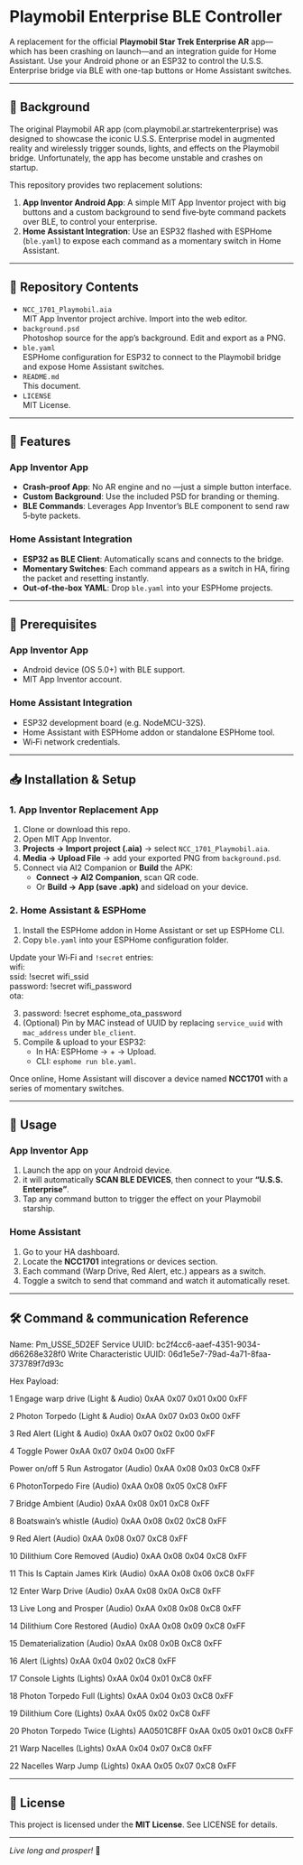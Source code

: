 # **Playmobil Enterprise BLE Controller**

A replacement for the official **Playmobil Star Trek Enterprise AR** app—which has been crashing on launch—and an integration guide for Home Assistant. Use your Android phone or an ESP32 to control the U.S.S. Enterprise bridge via BLE with one-tap buttons or Home Assistant switches.

---

## **📖 Background**

The original Playmobil AR app (com.playmobil.ar.startrekenterprise) was designed to showcase the iconic U.S.S. Enterprise model in augmented reality and wirelessly trigger sounds, lights, and effects on the Playmobil bridge. Unfortunately, the app has become unstable and crashes on startup.

This repository provides two replacement solutions:

1. **App Inventor Android App**: A simple MIT App Inventor project with big buttons and a custom background to send five‑byte command packets over BLE, to control your enterprise.  
2. **Home Assistant Integration**: Use an ESP32 flashed with ESPHome (`ble.yaml`) to expose each command as a momentary switch in Home Assistant.

---

## **📁 Repository Contents**

* `NCC_1701_Playmobil.aia`  
  MIT App Inventor project archive. Import into the web editor.  
* `background.psd`  
  Photoshop source for the app’s background. Edit and export as a PNG.  
* `ble.yaml`  
  ESPHome configuration for ESP32 to connect to the Playmobil bridge and expose Home Assistant switches.  
* `README.md`  
  This document.  
* `LICENSE`  
  MIT License.

---

## **🚀 Features**

### **App Inventor App**

* **Crash‑proof App**: No AR engine and no —just a simple button interface.  
* **Custom Background**: Use the included PSD for branding or theming.  
* **BLE Commands**: Leverages App Inventor’s BLE component to send raw 5‑byte packets.


### **Home Assistant Integration**

* **ESP32 as BLE Client**: Automatically scans and connects to the bridge.  
* **Momentary Switches**: Each command appears as a switch in HA, firing the packet and resetting instantly.  
* **Out‑of‑the‑box YAML**: Drop `ble.yaml` into your ESPHome projects.

---

## **🔧 Prerequisites**

### **App Inventor App**

* Android device (OS 5.0+) with BLE support.  
* MIT App Inventor account.

### **Home Assistant Integration**

* ESP32 development board (e.g. NodeMCU-32S).  
* Home Assistant with ESPHome addon or standalone ESPHome tool.  
* Wi‑Fi network credentials.

---

## **📥 Installation & Setup**

### **1\. App Inventor Replacement App**

1. Clone or download this repo.  
2. Open MIT App Inventor.  
3. **Projects → Import project (.aia)** → select `NCC_1701_Playmobil.aia`.  
4. **Media → Upload File** → add your exported PNG from `background.psd`.  
5. Connect via AI2 Companion or **Build** the APK:  
   * **Connect → AI2 Companion**, scan QR code.  
   * Or **Build → App (save .apk)** and sideload on your device.

### **2\. Home Assistant & ESPHome**

1. Install the ESPHome addon in Home Assistant or set up ESPHome CLI.  
2. Copy `ble.yaml` into your ESPHome configuration folder.

Update your Wi‑Fi and `!secret` entries:  
wifi:  
  ssid: \!secret wifi\_ssid  
  password: \!secret wifi\_password  
ota:

3.   password: \!secret esphome\_ota\_password  
4. (Optional) Pin by MAC instead of UUID by replacing `service_uuid` with `mac_address` under `ble_client`.  
5. Compile & upload to your ESP32:  
   * In HA: ESPHome → \+ → Upload.  
   * CLI: `esphome run ble.yaml`.

Once online, Home Assistant will discover a device named **NCC1701** with a series of momentary switches.

---

## **📱 Usage**

### **App Inventor App**

1. Launch the app on your Android device.  
2. it will automatically **SCAN BLE DEVICES**, then connect to your **“U.S.S. Enterprise”**.  
3. Tap any command button to trigger the effect on your Playmobil starship.

### **Home Assistant**

1. Go to your HA dashboard.  
2. Locate the **NCC1701** integrations or devices section.  
3. Each command (Warp Drive, Red Alert, etc.) appears as a switch.  
4. Toggle a switch to send that command and watch it automatically reset.

---

## **🛠️ Command & communication Reference**

Name: Pm_USSE_5D2EF
Service UUID: bc2f4cc6-aaef-4351-9034-d66268e328f0
Write Characteristic UUID: 06d1e5e7-79ad-4a71-8faa-373789f7d93c

Hex Payload:

1 Engage warp drive (Light & Audio)
0xAA 0x07 0x01 0x00 0xFF

2 Photon Torpedo (Light & Audio)
0xAA 0x07 0x03 0x00 0xFF

3 Red Alert (Light & Audio)
0xAA 0x07 0x02 0x00 0xFF

4 Toggle Power
0xAA 0x07 0x04 0x00 0xFF

Power on/off
5 Run Astrogator (Audio)
0xAA 0x08 0x03 0xC8 0xFF

6 PhotonTorpedo Fire (Audio) 
0xAA 0x08 0x05 0xC8 0xFF

7 Bridge Ambient (Audio)
0xAA 0x08 0x01 0xC8 0xFF

8 Boatswain’s whistle (Audio)
0xAA 0x08 0x02 0xC8 0xFF

9 Red Alert (Audio)
0xAA 0x08 0x07 0xC8 0xFF

10 Dilithium Core Removed (Audio)
0xAA 0x08 0x04 0xC8 0xFF

11 This Is Captain James Kirk (Audio)
0xAA 0x08 0x06 0xC8 0xFF

12 Enter Warp Drive (Audio)
0xAA 0x08 0x0A 0xC8 0xFF

13 Live Long and Prosper (Audio)
0xAA 0x08 0x08 0xC8 0xFF

14 Dilithium Core Restored (Audio)
0xAA 0x08 0x09 0xC8 0xFF

15 Dematerialization (Audio)
0xAA 0x08 0x0B 0xC8 0xFF

16 Alert (Lights)
0xAA 0x04 0x02 0xC8 0xFF

17 Console Lights (Lights)
0xAA 0x04 0x01 0xC8 0xFF

18 Photon Torpedo Full (Lights)
0xAA 0x04 0x03 0xC8 0xFF

19 Dilithium Core (Lights)
0xAA 0x05 0x02 0xC8 0xFF

20 Photon Torpedo Twice (Lights)
AA0501C8FF
0xAA 0x05 0x01 0xC8 0xFF

21 Warp Nacelles (Lights)
0xAA 0x04 0x07 0xC8 0xFF

22 Nacelles Warp Jump (Lights)
0xAA 0x05 0x07 0xC8 0xFF



---

## **📄 License**

This project is licensed under the **MIT License**. See LICENSE for details.

---

*Live long and prosper\!* 🖖

